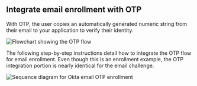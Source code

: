 ## Integrate email enrollment with OTP

 With OTP, the user copies an automatically generated numeric string from their email to your application to verify their identity.

<div class="common-image-format">

![Flowchart showing the OTP flow](/img/authenticators/authenticators-email-overview-otp-flowchart.png)

</div>

The following step-by-step instructions detail how to integrate the OTP flow for email enrollment. Even though this is an enrollment example, the OTP integration portion is nearly identical for the email challenge.

<div class="common-image-format">

![Sequence diagram for Okta email OTP enrollment](/img/authenticators/authenticators-email-summary-otp-enrollment.png)

</div>
